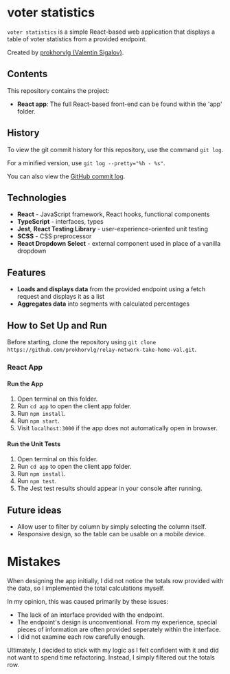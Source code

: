 # voter statistics
`voter statistics` is a simple React-based web application that displays a table of voter statistics from a provided endpoint.

Created by [prokhorvlg (Valentin Sigalov)](https://github.com/prokhorvlg).

## Contents

This repository contains the project:
* **React app**: The full React-based front-end can be found within the 'app' folder.

## History

To view the git commit history for this repository, use the command `git log`.

For a minified version, use `git log --pretty="%h - %s"`.

You can also view the [GitHub commit log](https://github.com/prokhorvlg/relay-network-take-home-val/commits/main).

## Technologies

* **React** - JavaScript framework, React hooks, functional components
* **TypeScript** - interfaces, types
* **Jest**, **React Testing Library** - user-experience-oriented unit testing
* **SCSS** - CSS preprocessor
* **React Dropdown Select** - external component used in place of a vanilla dropdown

## Features

* **Loads and displays data** from the provided endpoint using a fetch request and displays it as a list
* **Aggregates data** into segments with calculated percentages

## How to Set Up and Run

Before starting, clone the repository using `git clone https://github.com/prokhorvlg/relay-network-take-home-val.git`.

### React App

#### Run the App

1. Open terminal on this folder.
2. Run `cd app` to open the client app folder.
3. Run `npm install`.
4. Run `npm start`.
5. Visit `localhost:3000` if the app does not automatically open in browser.

#### Run the Unit Tests

1. Open terminal on this folder.
2. Run `cd app` to open the client app folder.
3. Run `npm install`.
4. Run `npm test`.
5. The Jest test results should appear in your console after running.

## Future ideas
* Allow user to filter by column by simply selecting the column itself.
* Responsive design, so the table can be usable on a mobile device.

# Mistakes

When designing the app initially, I did not notice the totals row provided with the data, so I implemented the total calculations myself. 

In my opinion, this was caused primarily by these issues:

* The lack of an interface provided with the endpoint.
* The endpoint's design is unconventional. From my experience, special pieces of information are often provided seperately within the interface.
* I did not examine each row carefully enough.

Ultimately, I decided to stick with my logic as I felt confident with it and did not want to spend time refactoring. Instead, I simply filtered out the totals row.